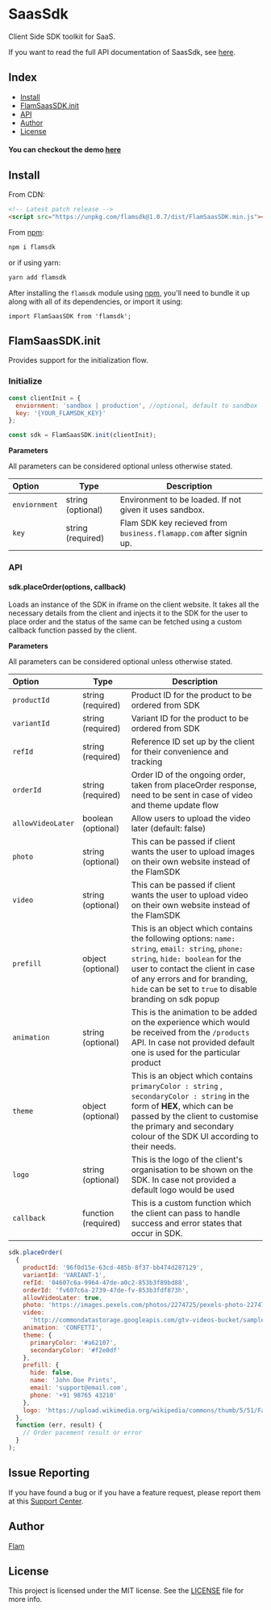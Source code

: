 # SaasSdk

Client Side SDK toolkit for SaaS.

If you want to read the full API documentation of SaasSdk, see [here](<[https://business.flamapp.com](https://business.flamapp.com/)>).

## Index

- [Install](#install)
- [FlamSaasSDK.init](#flamsaassdkinit)
- [API](#api)
- [Author](#author)
- [License](#license)

#### You can checkout the demo [here](https://homingos.github.io/saas-SDK/examples/vanilla-js/)

## Install

From CDN:

```html
<!-- Latest patch release -->
<script src="https://unpkg.com/flamsdk@1.0.7/dist/FlamSaasSDK.min.js"></script>
```

From [npm](<[https://npmjs.org](https://npmjs.org/)>):

```sh
npm i flamsdk
```

or if using yarn:

```sh
yarn add flamsdk
```

After installing the `flamsdk` module using [npm](<[https://npmjs.org](https://npmjs.org/)>), you'll need to bundle it up along with all of its dependencies, or import it using:

```
import FlamSaasSDK from 'flamsdk';
```

## FlamSaasSDK.init

Provides support for the initialization flow.

### Initialize

```js
const clientInit = {
  enviornment: 'sandbox | production', //optional, default to sandbox
  key: '{YOUR_FLAMSDK_KEY}'
};

const sdk = FlamSaasSDK.init(clientInit);
```

**Parameters**

All parameters can be considered optional unless otherwise stated.

| Option        | Type              | Description                                                        |
| :------------ | ----------------- | ------------------------------------------------------------------ |
| `enviornment` | string (optional) | Environment to be loaded. If not given it uses sandbox.            |
| `key`         | string (required) | Flam SDK key recieved from `business.flamapp.com` after signin up. |

### API

#### sdk.placeOrder(options, callback)

Loads an instance of the SDK in iframe on the client website. It takes all the necessary details from the client and injects it to the SDK for the user to place order and the status of the same can be fetched using a custom callback function passed by the client.

**Parameters**

All parameters can be considered optional unless otherwise stated.

| Option            | Type                | Description                                                                                                                                                                                                                                                       |
| :---------------- | ------------------- | ----------------------------------------------------------------------------------------------------------------------------------------------------------------------------------------------------------------------------------------------------------------- |
| `productId`       | string (required)   | Product ID for the product to be ordered from SDK                                                                                                                                                                                                                 |
| `variantId`       | string (required)   | Variant ID for the product to be ordered from SDK                                                                                                                                                                                                                 |
| `refId`           | string (required)   | Reference ID set up by the client for their convenience and tracking                                                                                                                                                                                              |
| `orderId`         | string (required)   | Order ID of the ongoing order, taken from placeOrder response, need to be sent in case of video and theme update flow                                                                                                                                             |
| `allowVideoLater` | boolean (optional)  | Allow users to upload the video later (default: false)                                                                                                                                                                                                            |
| `photo`           | string (optional)   | This can be passed if client wants the user to upload images on their own website instead of the FlamSDK                                                                                                                                                          |
| `video`           | string (optional)   | This can be passed if client wants the user to upload video on their own website instead of the FlamSDK                                                                                                                                                           |
| `prefill`         | object (optional)   | This is an object which contains the following options: `name: string`, `email: string`, `phone: string`, `hide: boolean` for the user to contact the client in case of any errors and for branding, `hide` can be set to `true` to disable branding on sdk popup |
| `animation`       | string (optional)   | This is the animation to be added on the experience which would be received from the `/products` API. In case not provided default one is used for the particular product                                                                                         |
| `theme`           | object (optional)   | This is an object which contains `primaryColor : string` , `secondaryColor : string` in the form of **HEX**, which can be passed by the client to customise the primary and secondary colour of the SDK UI according to their needs.                              |
| `logo`            | string (optional)   | This is the logo of the client's organisation to be shown on the SDK. In case not provided a default logo would be used                                                                                                                                           |
| `callback`        | function (required) | This is a custom function which the client can pass to handle success and error states that occur in SDK.                                                                                                                                                         |

```js
sdk.placeOrder(
  {
    productId: '96f0d15e-63cd-485b-8f37-bb474d287129',
    variantId: 'VARIANT-1',
    refId: '04607c6a-9964-47de-a0c2-853b3f89bd88',
    orderId: 'fv607c6a-2739-47de-fv-853b3fdf873h',
    allowVideoLater: true,
    photo: 'https://images.pexels.com/photos/2274725/pexels-photo-2274725.jpeg',
    video:
      'http://commondatastorage.googleapis.com/gtv-videos-bucket/sample/BigBuckBunny.mp4',
    animation: 'CONFETTI',
    theme: {
      primaryColor: '#a62107',
      secondaryColor: '#f2e0df'
    },
    prefill: {
      hide: false,
      name: 'John Doe Prints',
      email: 'support@email.com',
      phone: '+91 98765 43210'
    },
    logo: 'https://upload.wikimedia.org/wikipedia/commons/thumb/5/51/Facebook_f_logo_%282019%29.svg/2048px-Facebook_f_logo_%282019%29.svg.png'
  },
  function (err, result) {
    // Order pacement result or error
  }
);
```

## Issue Reporting

If you have found a bug or if you have a feature request, please report them at this [Support Center](<[https://help.flamapp.com](https://help.flamapp.com/)>).

## Author

[Flam](<[https://flamapp.com/](https://flamapp.com/)>)

## License

This project is licensed under the MIT license. See the [LICENSE](LICENSE) file for more info.

<!-- Vaaaaarrrrsss -->

[npm-image]: [https://img.shields.io/npm/v/auth0-js.svg?style=flat-square](https://img.shields.io/npm/v/auth0-js.svg?style=flat-square)
[npm-url]: [https://npmjs.org/package/auth0-js](https://npmjs.org/package/auth0-js)
[circleci-image]: [https://img.shields.io/circleci/project/github/auth0/auth0.js.svg?branch=master&style=flat-square](https://img.shields.io/circleci/project/github/auth0/auth0.js.svg?branch=master&style=flat-square)
[circleci-url]: [https://circleci.com/gh/auth0/auth0.js](https://circleci.com/gh/auth0/auth0.js)
[codecov-image]: [https://img.shields.io/codecov/c/github/auth0/auth0.js/master.svg?style=flat-square](https://img.shields.io/codecov/c/github/auth0/auth0.js/master.svg?style=flat-square)
[codecov-url]: [https://codecov.io/github/auth0/auth0.js?branch=master](https://codecov.io/github/auth0/auth0.js?branch=master)
[license-image]: [https://img.shields.io/npm/l/auth0-js.svg?style=flat-square](https://img.shields.io/npm/l/auth0-js.svg?style=flat-square)
[license-url]: #license
[downloads-image]: [https://img.shields.io/npm/dm/auth0-js.svg?style=flat-square](https://img.shields.io/npm/dm/auth0-js.svg?style=flat-square)
[downloads-url]: [https://npmjs.org/package/auth0-js](https://npmjs.org/package/auth0-js)
